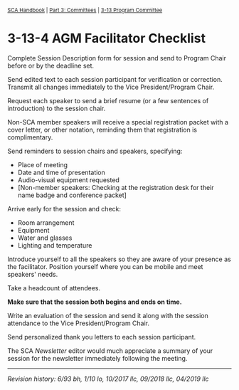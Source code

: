 <sup>[SCA Handbook](/sca-handbook/index.html) | [Part 3: Committees](../03_committees/index.html) | [3-13 Program Committee](../03_committees/03-13_program.html)</sup> 

# 3-13-4 AGM Facilitator Checklist

Complete Session Description form for session and send to Program Chair before or by the deadline set.

Send edited text to each session participant for verification or correction. Transmit all changes immediately to the Vice President/Program Chair.

Request each speaker to send a brief resume (or a few sentences of introduction) to the session chair.

Non-SCA member speakers will receive a special registration packet with a cover letter, or other notation, reminding them that registration is complimentary.

Send reminders to session chairs and speakers, specifying:
- Place of meeting
- Date and time of presentation
- Audio-visual equipment requested
- [Non-member speakers: Checking at the registration desk for their name badge and conference packet]

Arrive early for the session and check:
- Room arrangement
- Equipment
- Water and glasses
- Lighting and temperature

Introduce yourself to all the speakers so they are aware of your presence as the facilitator. Position yourself where you can be mobile and meet speakers' needs.

Take a headcount of attendees.

**Make sure that the session both begins and ends on time.**

Write an evaluation of the session and send it along with the session attendance to the Vice President/Program Chair.

Send personalized thank you letters to each session participant. 

The SCA _Newsletter_ editor would much appreciate a summary of your session for the newsletter immediately following the meeting.

***

_Revision history: 6/93 bh, 1/10 lo, 10/2017 llc, 09/2018 llc, 04/2019 llc_
